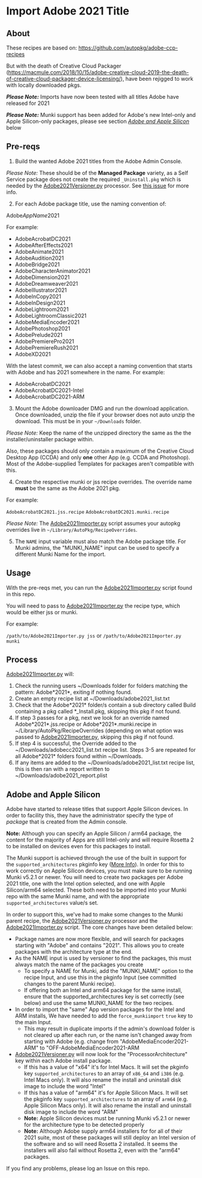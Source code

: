 # Import Adobe 2021 Title

## About
These recipes are based on: https://github.com/autopkg/adobe-ccp-recipes

But with the death of Creative Cloud Packager (https://macmule.com/2018/10/15/adobe-creative-cloud-2019-the-death-of-creative-cloud-packager-device-licensing/), have been rejigged to work with locally downloaded pkgs.

***Please Note:*** Imports have now been tested with all titles Adobe have released for 2021

***Please Note:*** Munki support has been added for Adobe's new Intel-only and Apple Silicon-only packages, please see section *[Adobe and Apple Silicon](https://github.com/autopkg/dataJAR-recipes/blob/master/Adobe%202021/README.md#adobe-and-apple-silicon)* below

## Pre-reqs

1) Build the wanted Adobe 2021 titles from the Adobe Admin Console.

*Please Note:* These should be of the **Managed Package** variety, as a Self Service package does not create the required `_Uninstall.pkg` which is needed by the [Adobe2021Versioner.py](https://github.com/autopkg/dataJAR-recipes/blob/master/Adobe%202021/Adobe2021Versioner.py) processor. See [this issue](https://github.com/autopkg/dataJAR-recipes/issues/39) for more info.

2) For each Adobe package title, use the naming convention of:

Adobe*AppName*2021

For example:

- AdobeAcrobatDC2021   
- AdobeAfterEffects2021   
- AdobeAnimate2021    
- AdobeAudition2021   
- AdobeBridge2021   
- AdobeCharacterAnimator2021  
- AdobeDimension2021    
- AdobeDreamweaver2021  
- AdobeIllustrator2021    
- AdobeInCopy2021   
- AdobeInDesign2021  
- AdobeLightroom2021  
- AdobeLightroomClassic2021   
- AdobeMediaEncoder2021   
- AdobePhotoshop2021    
- AdobePrelude2021   
- AdobePremierePro2021   
- AdobePremiereRush2021   
- AdobeXD2021

With the latest commit, we can also accept a naming convention that starts with Adobe and has 2021 somewhere in the name. For example:

- AdobeAcrobatDC2021
- AdobeAcrobatDC2021-Intel
- AdobeAcrobatDC2021-ARM

3) Mount the Adobe downloader DMG and run the download application. Once downloaded, unzip the file if your browser does not auto unzip the download. This must be in your `~/Downloads` folder.

*Please Note:* Keep the name of the unzipped directory the same as the the installer/uninstaller package within.

Also, these packages should only contain a maximum of the Creative Cloud Desktop App (CCDA) and only **one** other App (e.g. CCDA and Photoshop). Most of the Adobe-supplied Templates for packages aren't compatible with this.

4) Create the respective munki or jss recipe overrides. The override name **must** be the same as the Adobe 2021 pkg. 

For example:

`AdobeAcrobatDC2021.jss.recipe`
`AdobeAcrobatDC2021.munki.recipe`

*Please Note:* The [Adobe2021Importer.py](https://github.com/autopkg/dataJAR-recipes/blob/master/Adobe%202021/Adobe2021Importer.py) script assumes your autopkg overrides live in `~/Library/AutoPkg/RecipeOverrides`.

5) The `NAME` input variable must also match the Adobe package title. For Munki admins, the "MUNKI_NAME" input can be used to specify a different Munki Name for the import.

## Usage

With the pre-reqs met, you can run the [Adobe2021Importer.py](https://github.com/autopkg/dataJAR-recipes/blob/master/Adobe%202021/Adobe2021Importer.py) script found in this repo.

You will need to pass to [Adobe2021Importer.py](https://github.com/autopkg/dataJAR-recipes/blob/master/Adobe%202021/Adobe2021Importer.py) the recipe type, which would be either jss or munki.

For example:

`/path/to/Adobe2021Importer.py jss` or `/path/to/Adobe2021Importer.py munki`

## Process
[Adobe2021Importer.py](https://github.com/autopkg/dataJAR-recipes/blob/master/Adobe%202021/Adobe2021Importer.py) will:

1. Check the running users ~/Downloads folder for folders matching the pattern: Adobe&ast;2021&ast;, exiting if nothing found.
2. Create an empty recipe list at ~/Downloads/adobe2021_list.txt
3. Check that the Adobe&ast;2021&ast; folder/s contain a sub directory called Build containing a pkg called \*\_Install.pkg, skipping this pkg if not found.
4. If step 3 passes for a pkg, next we look for an override named Adobe&ast;2021&ast;.jss.recipe or Adobe&ast;2021&ast;.munki.recipe in ~/Library/AutoPkg/RecipeOverrides (depending on what option was passed to [Adobe2021Importer.py](https://github.com/autopkg/dataJAR-recipes/blob/master/Adobe%202021/Adobe2021Importer.py), skipping this pkg if not found.
5. If step 4 is successful, the Override added to the ~/Downloads/adobecc2021_list.txt recipe list. Steps 3-5 are repeated for all Adobe&ast;2021&ast; folders found within ~/Downloads.
6. If any items are added to the ~/Downloads/adobe2021_list.txt recipe list, this is then ran with a report written to ~/Downloads/adobe2021_report.plist

## Adobe and Apple Silicon

Adobe have started to release titles that support Apple Silicon devices. In order to facility this, they have the administrator specify the type of *package* that is created from the Admin console. 

**Note:** Although you can specify an Apple Silicon / arm64 package, the content for the majority of Apps are still Intel-only and will require Rosetta 2 to be installed on devices even for this packages to install.

The Munki support is achieved through the use of the built in support for the `supported_architectures` pkginfo key ([More Info](https://github.com/munki/munki/wiki/Supported-Pkginfo-Keys)). In order for this to work correctly on Apple Silicon devices, you must make sure to be running Munki v5.2.1 or newer. You will need to create two packages per Adobe 2021 title, one with the Intel option selected, and one with Apple Silicon/arm64 selected. These both need to be imported into your Munki repo with the same Munki name, and with the appropriate `supported_architectures` value/s set.

In order to support this, we've had to make some changes to the Munki parent recipe, the [Adobe2021Versioner.py](https://github.com/autopkg/dataJAR-recipes/blob/master/Adobe%202021/Adobe2021Versioner.py) processor and the [Adobe2021Importer.py](https://github.com/autopkg/dataJAR-recipes/blob/master/Adobe%202021/Adobe2021Importer.py) script. The core changes have been detailed below:

- Package names are now more flexible, and will search for packages starting with "Adobe" and contains "2021". This allows you to create packages with the architecture type at the end.
- As the NAME input is used by versioner to find the packages, this must always match the name of the packages you create
	- To specify a NAME for Munki, add the "MUNKI_NAME" option to the recipe Input, and use this in the pkginfo Input (see committed changes to the parent Munki recipe).  
	- If offering both an Intel and arm64 package for the same install, ensure that the supported_architectures key is set correctly (see below) and use the same MUNKI_NAME for the two recipes.    
- In order to import the "same" App version packages for the Intel and ARM installs, We have needed to add the `force_munkiimport` `true` key to the main Input.
	- This may result in duplicate imports if the admin's download folder is not cleared up after each run, or the name isn't changed away from starting with Adobe (e.g. change from "AdobeMediaEncoder2021-ARM" to "OFF-AdobeMediaEncoder2021-ARM
- [Adobe2021Versioner.py](https://github.com/autopkg/dataJAR-recipes/blob/master/Adobe%202021/Adobe2021Versioner.py) will now look for the "ProcessorArchitecture" key within each Adobe install package. 
	- If this has a value of "x64" it's for Intel Macs. It will set the pkginfo key `supported_architectures` to an array of `x86_64` and `i386` (e.g. Intel Macs only). It will also rename the install and uninstall disk image to include the word "Intel" 
	- If this has a value of "arm64" it's for Apple Silicon Macs. It will set the pkginfo key `supported_architectures` to an array of `arm64` (e.g. Apple Silicon Macs only). It will also rename the install and uninstall disk image to include the word "ARM"
	- **Note:** Apple Silicon devices must be running Munki v5.2.1 or newer for the architecture type to be detected properly
	- **Note:** Although Adobe supply arm64 installers for for all of their 2021 suite, most of these packages will still deploy an Intel version of the software and so will need Rosetta 2 installed. It seems the installers will also fail without Rosetta 2, even with the "arm64" packages.

If you find any problems, please log an Issue on this repo.
